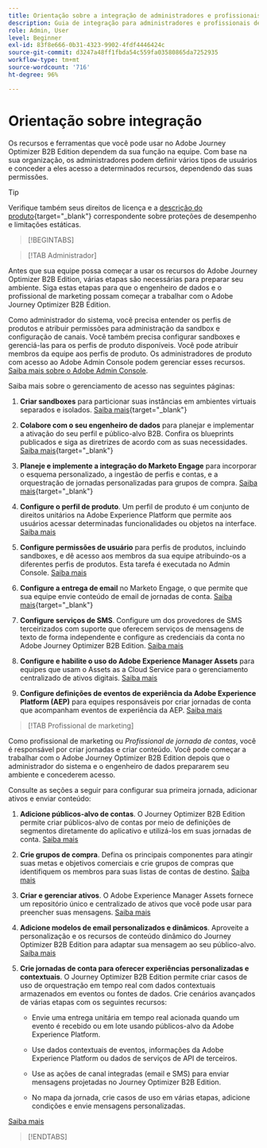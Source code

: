 ```yaml
---
title: Orientação sobre a integração de administradores e profissionais de marketing
description: Guia de integração para administradores e profissionais de marketing - configure sandboxes, canais, crie grupos de compra e projete jornadas de conta no Journey Optimizer B2B edition.
role: Admin, User
level: Beginner
exl-id: 83f8e666-0b31-4323-9902-4fdf4446424c
source-git-commit: d3247a48ff1fbda54c559fa03580865da7252935
workflow-type: tm+mt
source-wordcount: '716'
ht-degree: 96%

---
```


# Orientação sobre integração

Os recursos e ferramentas que você pode usar no Adobe Journey Optimizer B2B Edition dependem da sua função na equipe. Com base na sua organização, os administradores podem definir vários tipos de usuários e conceder a eles acesso a determinados recursos, dependendo das suas permissões.

>[!TIP]
>
>Verifique também seus direitos de licença e a [descrição do produto](https://helpx.adobe.com/br/legal/product-descriptions/adobe-journey-optimizer-b2b.html){target="_blank"} correspondente sobre proteções de desempenho e limitações estáticas.

>[!BEGINTABS]

>[!TAB Administrador]

Antes que sua equipe possa começar a usar os recursos do Adobe Journey Optimizer B2B Edition, várias etapas são necessárias para preparar seu ambiente. Siga estas etapas para que o engenheiro de dados e o profissional de marketing possam começar a trabalhar com o Adobe Journey Optimizer B2B Edition.

Como administrador do sistema, você precisa entender os perfis de produtos e atribuir permissões para administração da sandbox e configuração de canais. Você também precisa configurar sandboxes e gerenciá-las para os perfis de produto disponíveis. Você pode atribuir membros da equipe aos perfis de produto. Os administradores de produto com acesso ao Adobe Admin Console podem gerenciar esses recursos. [Saiba mais sobre o Adobe Admin Console](https://helpx.adobe.com/br/enterprise/using/admin-console.html).

Saiba mais sobre o gerenciamento de acesso nas seguintes páginas:

1. **Criar sandboxes** para particionar suas instâncias em ambientes virtuais separados e isolados. [Saiba mais](https://experienceleague.adobe.com/pt-br/docs/experience-platform/sandbox/home#understanding-sandboxes){target="_blank"}

1. **Colabore com o seu engenheiro de dados** para planejar e implementar a ativação do seu perfil e público-alvo B2B. Confira os blueprints publicados e siga as diretrizes de acordo com as suas necessidades. [Saiba mais](https://experienceleague.adobe.com/pt-br/docs/blueprints-learn/architecture/b2b-activation/overview){target="_blank"}

1. **Planeje e implemente a integração do Marketo Engage** para incorporar o esquema personalizado, a ingestão de perfis e contas, e a orquestração de jornadas personalizadas para grupos de compra. [Saiba mais](https://experienceleague.adobe.com/pt-br/docs/blueprints-learn/architecture/b2b-activation/b2b-journeys-with-marketo){target="_blank"}

1. **Configure o perfil de produto**. Um perfil de produto é um conjunto de direitos unitários na Adobe Experience Platform que permite aos usuários acessar determinadas funcionalidades ou objetos na interface. [Saiba mais](../admin/user-management.md#create-the-marketo-engage-product-profile)

1. **Configure permissões de usuário** para perfis de produtos, incluindo sandboxes, e dê acesso aos membros da sua equipe atribuindo-os a diferentes perfis de produtos. Esta tarefa é executada no Admin Console. [Saiba mais](../admin/user-management.md#create-a-user-group)

1. **Configure a entrega de email** no Marketo Engage, o que permite que sua equipe envie conteúdo de email de jornadas de conta. [Saiba mais](https://experienceleague.adobe.com/pt-br/docs/marketo/using/getting-started/initial-setup/setup-steps#ensure-email-deliverability){target="_blank"}

1. **Configure serviços de SMS**. Configure um dos provedores de SMS terceirizados com suporte que oferecem serviços de mensagens de texto de forma independente e configure as credenciais da conta no Adobe Journey Optimizer B2B Edition. [Saiba mais](../admin/configure-channels-sms.md)

1. **Configure e habilite o uso do Adobe Experience Manager Assets** para equipes que usam o Assets as a Cloud Service para o gerenciamento centralizado de ativos digitais. [Saiba mais](../admin/configure-aem-repositories.md)

1. **Configure definições de eventos de experiência da Adobe Experience Platform (AEP)** para equipes responsáveis por criar jornadas de conta que acompanham eventos de experiência da AEP. [Saiba mais](../admin/configure-aep-events.md)

>[!TAB Profissional de marketing]

Como profissional de marketing ou _Profissional de jornada de contas_, você é responsável por criar jornadas e criar conteúdo. Você pode começar a trabalhar com o Adobe Journey Optimizer B2B Edition depois que o administrador do sistema e o engenheiro de dados prepararem seu ambiente e concederem acesso.

Consulte as seções a seguir para configurar sua primeira jornada, adicionar ativos e enviar conteúdo:

1. **Adicione públicos-alvo de contas**. O Journey Optimizer B2B Edition permite criar públicos-alvo de contas por meio de definições de segmentos diretamente do aplicativo e utilizá-los em suas jornadas de conta. [Saiba mais](../audiences/account-audience-overview.md)

1. **Crie grupos de compra**. Defina os principais componentes para atingir suas metas e objetivos comerciais e crie grupos de compras que identifiquem os membros para suas listas de contas de destino. [Saiba mais](../buying-groups/buying-groups-overview.md)

1. **Criar e gerenciar ativos**. O Adobe Experience Manager Assets fornece um repositório único e centralizado de ativos que você pode usar para preencher suas mensagens. [Saiba mais](../content/assets-overview.md)

1. **Adicione modelos de email personalizados e dinâmicos**. Aproveite a personalização e os recursos de conteúdo dinâmico do Journey Optimizer B2B Edition para adaptar sua mensagem ao seu público-alvo. [Saiba mais](../content/email-templates.md)

1. **Crie jornadas de conta para oferecer experiências personalizadas e contextuais**. O Journey Optimizer B2B Edition permite criar casos de uso de orquestração em tempo real com dados contextuais armazenados em eventos ou fontes de dados. Crie cenários avançados de várias etapas com os seguintes recursos:

   * Envie uma entrega unitária em tempo real acionada quando um evento é recebido ou em lote usando públicos-alvo da Adobe Experience Platform.

   * Use dados contextuais de eventos, informações da Adobe Experience Platform ou dados de serviços de API de terceiros.

   * Use as ações de canal integradas (email e SMS) para enviar mensagens projetadas no Journey Optimizer B2B Edition.

   * No mapa da jornada, crie casos de uso em várias etapas, adicione condições e envie mensagens personalizadas.

[Saiba mais](../journeys/journey-overview.md)

>[!ENDTABS]
